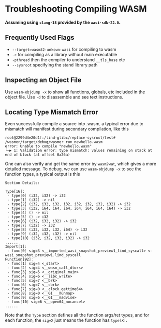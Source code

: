# Troubleshooting Compiling WASM

**Assuming using `clang-18` provided by the `wasi-sdk-22.0`.**

## Frequently Used Flags
- `--target=wasm32-unkown-wasi` for compiling to wasm
- `-c` for compiling as a library without main executable
- `-pthread` then the compiler to understand `__tls_base` etc
- `--sysroot` specifying the stand library path

## Inspecting an Object File
Use `wasm-objdump -x` to show all functions, globals, etc included in the object file. Use `-d` to disassemble and see text instructions.

## Locating Type Mismatch Error
Even successfully compile a source into .wasm, a typical error due to mismatch will manifest during secondary compilation, like this
```
root@2299d4e20d1f:/lind-glibc/replace-sysroot/test# /wasmer/target/debug/wasmer run newhello.wasm
error: Unable to compile "newhello.wasm"
╰─▶ 1: Validation error: type mismatch: values remaining on stack at end of block (at offset 0x26a)
```
One can also verify and get the same error by `wasm2wat`, which gives a more detailed message. To debug, we can use `wasm-objdump -x` to see the function types, a typical output is this

```
Section Details:

Type[16]:
 - type[0] (i32, i32) -> i32
 - type[1] (i32) -> nil
 - type[2] (i32, i32, i32, i32, i32, i32, i32, i32) -> i32
 - type[3] (i32, i64, i64, i64, i64, i64, i64, i64) -> i32
 - type[4] () -> nil
 - type[5] () -> i32
 - type[6] (i32, i32, i32) -> i32
 - type[7] (i32) -> i32
 - type[8] (i32, i32, i32, i64) -> i32
 - type[9] (i32, i32, i32) -> nil
 - type[10] (i32, i32, i32, i32) -> i32
......
Import[1]:
 - func[0] sig=3 <__imported_wasi_snapshot_preview1_lind_syscall> <- wasi_snapshot_preview1.lind_syscall
Function[92]:
 - func[1] sig=4 <_start>
 - func[2] sig=4 <__wasm_call_dtors>
 - func[3] sig=5 <__original_main>
 - func[4] sig=6 <__libc_write>
 - func[5] sig=7 <__brk>
 - func[6] sig=7 <__sbrk>
 - func[7] sig=0 <__clock_gettime64>
 - func[8] sig=0 <__GI___munmap>
 - func[9] sig=6 <__GI___madvise>
 - func[10] sig=6 <__open64_nocancel>
......
```

 Note that the `Type` section defines all the function args/ret types, and for each function, the `sig=X` just means the function has `type[X]`.